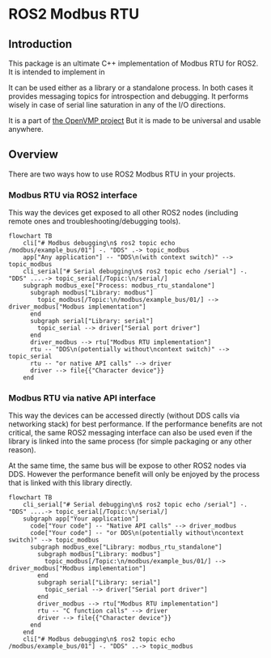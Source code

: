 # ROS2 Modbus RTU

## Introduction

This package is an ultimate C++ implementation of Modbus RTU for ROS2. It is
intended to implement in

It can be used either as a library or a standalone process. In both cases it
provides messaging topics for introspection and debugging. It performs wisely
in case of serial line saturation in any of the I/O directions.

It is a part of [the OpenVMP project](https://github.com/openvmp/openvmp)
But it is made to be universal and usable anywhere.


## Overview

There are two ways how to use ROS2 Modbus RTU in your projects.

### Modbus RTU via ROS2 interface

This way the devices get exposed to all other ROS2 nodes (including remote ones
and troubleshooting/debugging tools).

```mermaid
flowchart TB
    cli["# Modbus debugging\n$ ros2 topic echo /modbus/example_bus/01"] -. "DDS" .-> topic_modbus
    app["Any application"] -- "DDS\n(with context switch)" --> topic_modbus
    cli_serial["# Serial debugging\n$ ros2 topic echo /serial"] -. "DDS" ....-> topic_serial[/Topic:\n/serial/]
    subgraph modbus_exe["Process: modbus_rtu_standalone"]
      subgraph modbus["Library: modbus"]
        topic_modbus[/Topic:\n/modbus/example_bus/01/] --> driver_modbus["Modbus implementation"]
      end
      subgraph serial["Library: serial"]
        topic_serial --> driver["Serial port driver"]
      end
      driver_modbus --> rtu["Modbus RTU implementation"]
      rtu -- "DDS\n(potentially without\ncontext switch)" --> topic_serial
      rtu -- "or native API calls" --> driver
      driver --> file{{"Character device"}}
    end
```

### Modbus RTU via native API interface

This way the devices can be accessed directly (without DDS calls via networking
stack) for best performance. If the performance benefits are not critical, the
same ROS2 messaging interface can also be used even if the library is linked
into the same process (for simple packaging or any other reason).

At the same time, the same bus will be expose to other ROS2 nodes
via DDS. However the performance benefit will only be enjoyed by the process
that is linked with this library directly.

```mermaid
flowchart TB
    cli_serial["# Serial debugging\n$ ros2 topic echo /serial"] -. "DDS" ....-> topic_serial[/Topic:\n/serial/]
    subgraph app["Your application"]
      code["Your code"] -- "Native API calls" --> driver_modbus
      code["Your code"] -- "or DDS\n(potentially without\ncontext switch)" --> topic_modbus
      subgraph modbus_exe["Library: modbus_rtu_standalone"]
        subgraph modbus["Library: modbus"]
          topic_modbus[/Topic:\n/modbus/example_bus/01/] --> driver_modbus["Modbus implementation"]
        end
        subgraph serial["Library: serial"]
          topic_serial --> driver["Serial port driver"]
        end
        driver_modbus --> rtu["Modbus RTU implementation"]
        rtu -- "C function calls" --> driver
        driver --> file{{"Character device"}}
      end
    end
    cli["# Modbus debugging\n$ ros2 topic echo /modbus/example_bus/01"] -. "DDS" ..-> topic_modbus
```
